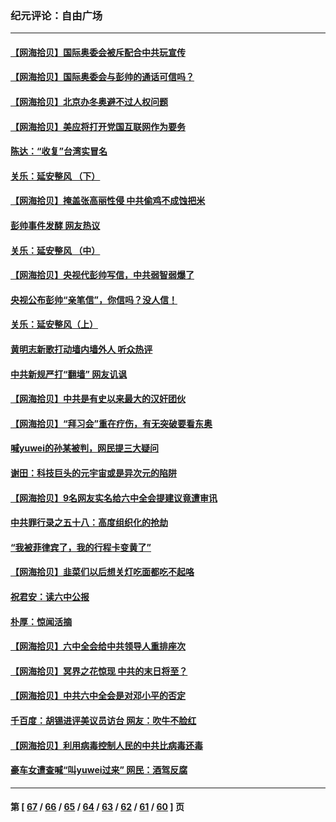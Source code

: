 ### 纪元评论：自由广场
---
#### [【网海拾贝】国际奥委会被斥配合中共玩宣传](../../pages/nsc993/n13395182.md) 
#### [【网海拾贝】国际奥委会与彭帅的通话可信吗？](../../pages/nsc993/n13393022.md) 
#### [【网海拾贝】北京办冬奥避不过人权问题](../../pages/nsc993/n13390863.md) 
#### [【网海拾贝】美应将打开党国互联网作为要务](../../pages/nsc993/n13388446.md) 
#### [陈达：“收复”台湾实冒名](../../pages/nsc993/n13388644.md) 
#### [关乐：延安整风 （下）](../../pages/nsc993/n13388432.md) 
#### [【网海拾贝】掩盖张高丽性侵 中共偷鸡不成蚀把米](../../pages/nsc993/n13388072.md) 
#### [彭帅事件发酵 网友热议](../../pages/nsc993/n13387859.md) 
#### [关乐：延安整风 （中）](../../pages/nsc993/n13387246.md) 
#### [【网海拾贝】央视代彭帅写信，中共弱智弱爆了](../../pages/nsc993/n13386281.md) 
#### [央视公布彭帅“亲笔信”，你信吗？没人信！](../../pages/nsc993/n13386234.md) 
#### [关乐：延安整风（上）](../../pages/nsc993/n13384652.md) 
#### [黄明志新歌打动墙内墙外人 听众热评](../../pages/nsc993/n13383506.md) 
#### [中共新规严打“翻墙” 网友讥讽](../../pages/nsc993/n13381222.md) 
#### [【网海拾贝】中共是有史以来最大的汉奸团伙](../../pages/nsc993/n13381269.md) 
#### [【网海拾贝】“拜习会”重在疗伤，有无突破要看东奥](../../pages/nsc993/n13379205.md) 
#### [喊yuwei的孙某被判，网民提三大疑问](../../pages/nsc993/n13379080.md) 
#### [谢田：科技巨头的元宇宙或是异次元的陷阱](../../pages/nsc993/n13376012.md) 
#### [【网海拾贝】9名网友实名给六中全会提建议竟遭审讯](../../pages/nsc993/n13376535.md) 
#### [中共罪行录之五十八：高度组织化的抢劫](../../pages/nsc993/n13376009.md) 
#### [“我被菲律宾了，我的行程卡变黄了”](../../pages/nsc993/n13375076.md) 
#### [【网海拾贝】韭菜们以后想关灯吃面都吃不起咯](../../pages/nsc993/n13375100.md) 
#### [祝君安：读六中公报](../../pages/nsc993/n13375031.md) 
#### [朴厚：惊闻活摘](../../pages/nsc993/n13374864.md) 
#### [【网海拾贝】六中全会给中共领导人重排座次](../../pages/nsc993/n13373604.md) 
#### [【网海拾贝】冥界之花惊现 中共的末日将至？](../../pages/nsc993/n13371400.md) 
#### [【网海拾贝】中共六中全会是对邓小平的否定](../../pages/nsc993/n13369862.md) 
#### [千百度：胡锡进评美议员访台 网友：吹牛不脸红](../../pages/nsc993/n13369454.md) 
#### [【网海拾贝】利用病毒控制人民的中共比病毒还毒](../../pages/nsc993/n13366895.md) 
#### [豪车女遭查喊“叫yuwei过来” 网民：酒驾反腐](../../pages/nsc993/n13366842.md) 

---
#### 第 [ [67](./67.md) / [66](./66.md) / [65](./65.md) / [64](./64.md) / [63](./63.md) / [62](./62.md) / [61](./61.md) / [60](./60.md) ] 页
